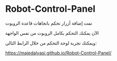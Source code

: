 # Robot-Control-Panel


تمت إضافة أزرار تحكم باتجاهات قاعدة الروبوت


الآن يمكنك التحكم بكامل الروبوت من نفس الواجهة


ويمكنك تجربة لوحة التحكم من خلال الرابط التالي: 

https://majedalyasi.github.io/Robot-Control-Panel/
